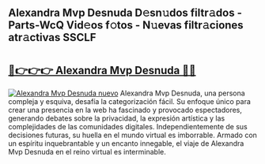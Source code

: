 ## Alexandra Mvp Desnuda D𝚎sn𝚞dos filtr𝚊dos - Parts-WcQ Vid𝚎os f𝚘tos - N𝚞evas filtr𝚊ciones atr𝚊ctivas SSCLF

# <h2><a href="http://mbdhib.tromn.icu/?c=Alexandra+Mvp+Desnuda">🔗👉👉👉 Alexandra Mvp Desnuda 🔗🔗</a></h2>

[![Alexandra Mvp Desnuda nuevo](https://i.imgur.com/pEAQMta.gif)](http://mbdhib.tromn.icu/?c=Alexandra+Mvp+Desnuda)
Alexandra Mvp Desnuda, una persona compleja y esquiva, desafía la categorización fácil. Su enfoque único para crear una presencia en la web ha fascinado y provocado espectadores, generando debates sobre la privacidad, la expresión artística y las complejidades de las comunidades digitales. Independientemente de sus decisiones futuras, su huella en el mundo virtual es imborrable. Armado con un espíritu inquebrantable y un encanto innegable, el viaje de Alexandra Mvp Desnuda en el reino virtual es interminable.
